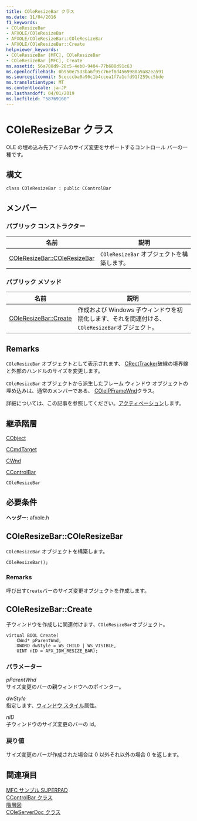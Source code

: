 ```yaml
---
title: COleResizeBar クラス
ms.date: 11/04/2016
f1_keywords:
- COleResizeBar
- AFXOLE/COleResizeBar
- AFXOLE/COleResizeBar::COleResizeBar
- AFXOLE/COleResizeBar::Create
helpviewer_keywords:
- COleResizeBar [MFC], COleResizeBar
- COleResizeBar [MFC], Create
ms.assetid: 56a708d9-28c5-4eb0-9404-77b688d91c63
ms.openlocfilehash: 0b950e7533ba6f95c76ef8d4569980a9a82ea591
ms.sourcegitcommit: 5cecccba0a96c1b4ccea1f7a1cfd91f259cc5bde
ms.translationtype: MT
ms.contentlocale: ja-JP
ms.lasthandoff: 04/01/2019
ms.locfileid: "58769160"
---
```

# <a name="coleresizebar-class"></a>COleResizeBar クラス

OLE の埋め込み先アイテムのサイズ変更をサポートするコントロール バーの一種です。

## <a name="syntax"></a>構文

```
class COleResizeBar : public CControlBar
```

## <a name="members"></a>メンバー

### <a name="public-constructors"></a>パブリック コンストラクター

|名前|説明|
|----------|-----------------|
|[COleResizeBar::COleResizeBar](#coleresizebar)|`COleResizeBar` オブジェクトを構築します。|

### <a name="public-methods"></a>パブリック メソッド

|名前|説明|
|----------|-----------------|
|[COleResizeBar::Create](#create)|作成および Windows 子ウィンドウを初期化します、それを関連付ける、`COleResizeBar`オブジェクト。|

## <a name="remarks"></a>Remarks

`COleResizeBar` オブジェクトとして表示されます、 [CRectTracker](../../mfc/reference/crecttracker-class.md)破線の境界線と外部のハンドルのサイズを変更します。

`COleResizeBar` オブジェクトから派生したフレーム ウィンドウ オブジェクトの埋め込みは、通常のメンバーである、 [COleIPFrameWnd](../../mfc/reference/coleipframewnd-class.md)クラス。

詳細については、この記事を参照してください。[アクティベーション](../../mfc/activation-cpp.md)します。

## <a name="inheritance-hierarchy"></a>継承階層

[CObject](../../mfc/reference/cobject-class.md)

[CCmdTarget](../../mfc/reference/ccmdtarget-class.md)

[CWnd](../../mfc/reference/cwnd-class.md)

[CControlBar](../../mfc/reference/ccontrolbar-class.md)

`COleResizeBar`

## <a name="requirements"></a>必要条件

**ヘッダー:** afxole.h

##  <a name="coleresizebar"></a>  COleResizeBar::COleResizeBar

`COleResizeBar` オブジェクトを構築します。

```
COleResizeBar();
```

### <a name="remarks"></a>Remarks

呼び出す`Create`バーのサイズ変更オブジェクトを作成します。

##  <a name="create"></a>  COleResizeBar::Create

子ウィンドウを作成しに関連付けます、`COleResizeBar`オブジェクト。

```
virtual BOOL Create(
    CWnd* pParentWnd,
    DWORD dwStyle = WS_CHILD | WS_VISIBLE,
    UINT nID = AFX_IDW_RESIZE_BAR);
```

### <a name="parameters"></a>パラメーター

*pParentWnd*<br/>
サイズ変更のバーの親ウィンドウへのポインター。

*dwStyle*<br/>
指定します、[ウィンドウ スタイル](../../mfc/reference/styles-used-by-mfc.md#window-styles)属性。

*nID*<br/>
子ウィンドウのサイズ変更のバーの id。

### <a name="return-value"></a>戻り値

サイズ変更のバーが作成された場合は 0 以外それ以外の場合 0 を返します。

## <a name="see-also"></a>関連項目

[MFC サンプル SUPERPAD](../../overview/visual-cpp-samples.md)<br/>
[CControlBar クラス](../../mfc/reference/ccontrolbar-class.md)<br/>
[階層図](../../mfc/hierarchy-chart.md)<br/>
[COleServerDoc クラス](../../mfc/reference/coleserverdoc-class.md)
